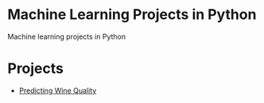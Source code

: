 # Machine Learning Projects in Python

Machine learning projects in Python

# Projects

- [Predicting Wine Quality](./predicting_wine_quality)

